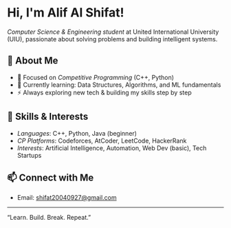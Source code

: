 # Hi, I'm Alif Al Shifat!

*Computer Science & Engineering student* at United International University (UIU), passionate about solving problems and building intelligent systems.

## 🚀 About Me
- 🎯 Focused on *Competitive Programming* (C++, Python)
- 📘 Currently learning: Data Structures, Algorithms, and ML fundamentals
- ⚡ Always exploring new tech & building my skills step by step

## 🧠 Skills & Interests
- *Languages*: C++, Python, Java (beginner)
- *CP Platforms*: Codeforces, AtCoder, LeetCode, HackerRank
- *Interests*: Artificial Intelligence, Automation, Web Dev (basic), Tech Startups

## 📫 Connect with Me

- Email: shifat20040927@gmail.com

---

“Learn. Build. Break. Repeat.”
<!---
pokem000n/pokem000n is a ✨ special ✨ repository because its `README.md` (this file) appears on your GitHub profile.
You can click the Preview link to take a look at your changes.
--->
